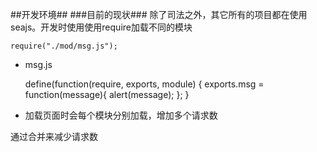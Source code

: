 ##开发环境##
###目前的现状###
除了司法之外，其它所有的项目都在使用seajs。开发时使用使用require加载不同的模块

	require("./mod/msg.js");
	
+ msg.js

	define(function(require, exports, module) {
		exports.msg = function(message){
			alert(message);
		};
	}
	
+ 加载页面时会每个模块分别加载，增加多个请求数

通过合并来减少请求数

